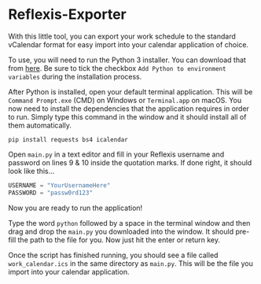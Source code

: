 # Reflexis-Exporter

With this little tool, you can export your work schedule to the standard vCalendar format for easy import into your calendar application of choice.

To use, you will need to run the Python 3 installer. You can download that from [here](https://python.org/download). Be sure to tick the checkbox `Add Python to environment variables` during the installation process.

After Python is installed, open your default terminal application. This will be `Command Prompt.exe` (CMD) on Windows or `Terminal.app` on macOS. You now need to install the dependencies that the application requires in order to run.
Simply type this command in the window and it should install all of them automatically.
```
pip install requests bs4 icalendar
```

Open `main.py` in a text editor and fill in your Reflexis username and password on lines 9 & 10 inside the quotation marks. If done right, it should look like this...

```python
USERNAME = "YourUsernameHere"
PASSWORD = "passw0rd123"
```

Now you are ready to run the application!

Type the word `python` followed by a space in the terminal window and then drag and drop the `main.py` you downloaded into the window. It should pre-fill the path to the file for you. Now just hit the enter or return key. 

Once the script has finished running, you should see a file called `work_calendar.ics` in the same directory as `main.py`. This will be the file you import into your calendar application.